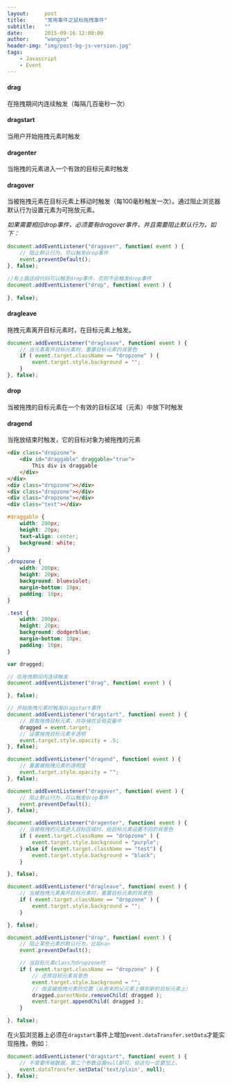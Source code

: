 ```yaml
---
layout:     post
title:      "常用事件之鼠标拖拽事件"
subtitle:   ""
date:       2015-09-16 12:00:00
author:     "wangxu"
header-img: "img/post-bg-js-version.jpg"
tags:
    - Javascript
    - Event
---
```


#### drag

在拖拽期间内连续触发（每隔几百毫秒一次）

#### dragstart

当用户开始拖拽元素时触发

#### dragenter

当拖拽的元素进入一个有效的目标元素时触发

#### dragover

当被拖拽元素在目标元素上移动时触发（每100毫秒触发一次）。通过阻止浏览器默认行为设置元素为可拖放元素。

*如果需要相应drop事件，必须要有dragover事件，并且需要阻止默认行为，如下：*

```javascript
document.addEventListener("dragover", function( event ) {
    // 阻止默认行为，可以触发drop事件
    event.preventDefault();
}, false);

//有上面这段代码可以触发drop事件，否则不会触发drop事件
document.addEventListener("drop", function( event ) {
    
}, false);
```

#### dragleave

拖拽元素离开目标元素时，在目标元素上触发。

```javascript
document.addEventListener("dragleave", function( event ) {
    // 当元素离开目标元素时，重置目标元素的背景色
    if ( event.target.className == "dropzone" ) {
        event.target.style.background = "";
    }
}, false);
```

#### drop

当被拖拽的目标元素在一个有效的目标区域（元素）中放下时触发

#### dragend

当拖放结束时触发，它的目标对象为被拖拽的元素

```html
<div class="dropzone">
    <div id="draggable" draggable="true">
        This div is draggable
    </div>
</div>
<div class="dropzone"></div>
<div class="dropzone"></div>
<div class="dropzone"></div>
<div class="test"></div>
```

```css
#draggable {
    width: 200px;
    height: 20px;
    text-align: center;
    background: white;
}

.dropzone {
    width: 200px;
    height: 20px;
    background: blueviolet;
    margin-bottom: 10px;
    padding: 10px;
}

.test {
    width: 200px;
    height: 20px;
    background: dodgerblue;
    margin-bottom: 10px;
    padding: 10px;
}
```

```javascript
var dragged;

// 在拖拽期间内连续触发
document.addEventListener("drag", function( event ) {

}, false);

// 开始拖拽元素时触发dragstart事件
document.addEventListener("dragstart", function( event ) {
    // 获取拖拽目标元素，并存储在全局变量中
    dragged = event.target;
    // 设置拖拽目标元素半透明
    event.target.style.opacity = .5;
}, false);

document.addEventListener("dragend", function( event ) {
    // 重置被拖拽元素的透明度
    event.target.style.opacity = "";
}, false);

document.addEventListener("dragover", function( event ) {
    // 阻止默认行为，可以触发drop事件
    event.preventDefault();
}, false);

document.addEventListener("dragenter", function( event ) {
    // 当被拖拽的元素进入目标区域时，给目标元素设置不同的背景色
    if ( event.target.className == "dropzone" ) {
        event.target.style.background = "purple";
    } else if (event.target.className == "test") {
        event.target.style.background = "black";
    }

}, false);

document.addEventListener("dragleave", function( event ) {
    // 当被拖拽元素离开目标元素时，重置目标元素的背景色
    if ( event.target.className == "dropzone" ) {
        event.target.style.background = "";
    }

}, false);

document.addEventListener("drop", function( event ) {
    // 阻止某些元素的默认行为，比如<a>
    event.preventDefault();

    // 当目标元素class为dropzone时
    if ( event.target.className == "dropzone" ) {
        // 还原目标元素背景色
        event.target.style.background = "";
        // 改变被拖拽元素的位置（从原来的父元素上移到新的目标元素上）
        dragged.parentNode.removeChild( dragged );
        event.target.appendChild( dragged );
    }

}, false);
```

在火狐浏览器上必须在`dragstart`事件上增加`event.dataTransfer.setData`才能实现拖拽，例如：

```javascript
document.addEventListener("dragstart", function( event ) {
    // 不需要传输数据，第二个参数设置null即可，但这句一定要加上。
    event.dataTransfer.setData('text/plain', null);
}, false);
```
